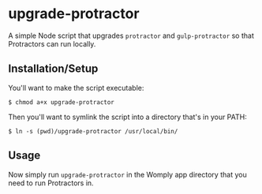 # upgrade-protractor

A simple Node script that upgrades `protractor` and `gulp-protractor` so that Protractors can run locally.

## Installation/Setup

You'll want to make the script executable:

`$ chmod a+x upgrade-protractor`

Then you'll want to symlink the script into a directory that's in your PATH:

`$ ln -s (pwd)/upgrade-protractor /usr/local/bin/`

## Usage

Now simply run `upgrade-protractor` in the Womply app directory that you need to run Protractors in.
